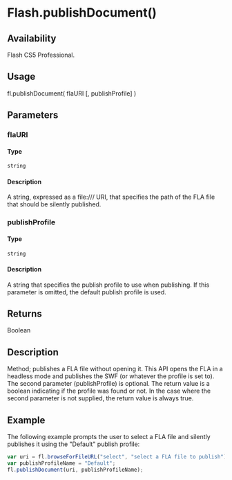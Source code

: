 # Flash.publishDocument()

## Availability

Flash CS5 Professional.

## Usage

fl.publishDocument( flaURI [, publishProfile] )

## Parameters

### **flaURI**

#### Type

```typescript
string
```

#### Description

A string, expressed as a file:/// URI, that specifies the path of the FLA file that should be silently published.

### **publishProfile**

#### Type

```typescript
string
```

#### Description

A string that specifies the publish profile to use when publishing. If this parameter is omitted, the default publish profile is used.

## Returns

Boolean

## Description

Method; publishes a FLA file without opening it. This API opens the FLA in a headless mode and publishes the SWF (or whatever the profile is set to). The second parameter (publishProfile) is optional. The return value is a boolean indicating if the profile was found or not. In the case where the second parameter is not supplied, the return value is always true.

## Example

The following example prompts the user to select a FLA file and silently publishes it using the "Default" publish profile:

```javascript
var uri = fl.browseForFileURL("select", "select a FLA file to publish");
var publishProfileName = "Default";
fl.publishDocument(uri, publishProfileName);
```
